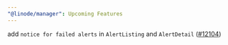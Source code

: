 ```yaml
---
"@linode/manager": Upcoming Features
---
```


add `notice for failed alerts` in `AlertListing` and `AlertDetail` ([#12104](https://github.com/linode/manager/pull/12104))
